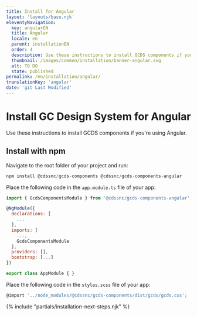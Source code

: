 ```yaml
---
title: Install for Angular
layout: 'layouts/base.njk'
eleventyNavigation:
  key: angularEN
  title: Angular
  locale: en
  parent: installationEN
  order: 4
  description: Use these instructions to install GCDS components if you're using Angular.
  thumbnail: /images/common/installation/banner-angular.svg
  alt: TO DO
  state: published
permalink: /en/installation/angular/
translationKey: 'angular'
date: 'git Last Modified'
---
```


# Install GC Design System for Angular

Use these instructions to install GCDS components if you're using Angular.

## Install with npm

Navigate to the root folder of your project and run:

```js
npm install @cdssnc/gcds-components @cdssnc/gcds-components-angular
```

Place the following code in the <code>app.module.ts</code> file of your app:

```js
import { GcdsComponentsModule } from '@cdssnc/gcds-components-angular';

@NgModule({
  declarations: [
    ...
  ],
  imports: [
    ...,
    GcdsComponentsModule
  ],
  providers: [],
  bootstrap: [...]
})

export class AppModule { }
```

Place the following code in the <code>styles.scss</code> file of your app:

```js
@import '../node_modules/@cdssnc/gcds-components/dist/gcds/gcds.css';
```

{% include "partials/installation-next-steps.njk" %}
